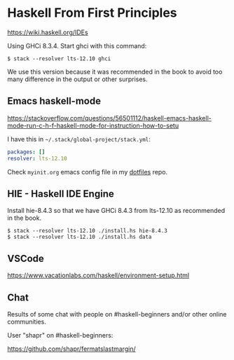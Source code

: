 # Haskell From First Principles

https://wiki.haskell.org/IDEs



Using GHCi 8.3.4. Start ghci with this command:

```shell-session
$ stack --resolver lts-12.10 ghci
```

We use this version because it was recommended in the book to avoid too many difference in the output or other surprises.



## Emacs haskell-mode

https://stackoverflow.com/questions/56501112/haskell-emacs-haskell-mode-run-c-h-f-haskell-mode-for-instruction-how-to-setu

I have this in `~/.stack/global-project/stack.yml`:

```yaml
packages: []
resolver: lts-12.10
```

Check `myinit.org` emacs config file in my [dotfiles](https://gitlab.com/fernandobasso/dotfiles/tree/master/.emacs.d) repo.



## HIE - Haskell IDE Engine

Install hie-8.4.3 so that we have GHCi 8.4.3 from lts-12.10 as recommended  in the book.

```
$ stack --resolver lts-12.10 ./install.hs hie-8.4.3
$ stack --resolver lts-12.10 ./install.hs data
```



## VSCode

https://www.vacationlabs.com/haskell/environment-setup.html





## Chat

Results of some chat with people on #haskell-beginners and/or other online communities.



User "shapr" on #haskell-beginners:

https://github.com/shapr/fermatslastmargin/





